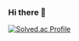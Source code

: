 ### Hi there 👋

[![Solved.ac Profile](http://mazassumnida.wtf/api/generate_badge?boj=ihnhwa8362)](https://solved.ac/ihnhwa8362)

<!--
**jjjoina/jjjoina** is a ✨ _special_ ✨ repository because its `README.md` (this file) appears on your GitHub profile.

Here are some ideas to get you started:

- 🔭 I’m currently working on ...
- 🌱 I’m currently learning ...
- 👯 I’m looking to collaborate on ...
- 🤔 I’m looking for help with ...
- 💬 Ask me about ...
- 📫 How to reach me: ...
- 😄 Pronouns: ...
- ⚡ Fun fact: ...
-->
